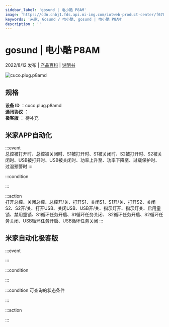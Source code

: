 ```yaml
---
sidebar_label: 'gosund | 电小酷 P8AM'
image: 'https://cdn.cnbj1.fds.api.mi-img.com/iotweb-product-center/f6700dd0da07be0ee9309cd3a2dcd8ea_1658110569168.png?GalaxyAccessKeyId=AKVGLQWBOVIRQ3XLEW&Expires=9223372036854775807&Signature=f2ni+/LET/Sj4+Zlw4kcPH9qEmI='
keywords: '米家, Gosund / 电小酷, gosund | 电小酷 P8AM'
description : ''
---
```

# gosund | 电小酷 P8AM

2022/8/12 发布 | [产品百科](https://home.mi.com/webapp/content/baike/product/index.html?model=cuco.plug.p8amd/) | [说明书](https://home.mi.com/views/introduction.html?model=cuco.plug.p8amd&region=cn)

![cuco.plug.p8amd](https://cdn.cnbj1.fds.api.mi-img.com/iotweb-product-center/f6700dd0da07be0ee9309cd3a2dcd8ea_1658110569168.png?GalaxyAccessKeyId=AKVGLQWBOVIRQ3XLEW&Expires=9223372036854775807&Signature=f2ni+/LET/Sj4+Zlw4kcPH9qEmI=)

## 规格  
> 
**设备 ID** ：cuco.plug.p8amd  
**通讯协议** ：  
**极客版**  ： 待补充 


## 米家APP自动化  

:::event  
总控被打开时、总控被关闭时、S1被打开时、S1被关闭时、S2被打开时、S2被关闭时、USB被打开时、USB被关闭时、功率上升至、功率下降至、过载保护时、过温预警时
:::

:::condition  

:::

:::action   
打开总控、关闭总控、总控开/关、打开S1、关闭S1、S1开/关、打开S2、关闭S2、S2开/关、打开USB、关闭USB、USB开/关、指示灯开、指示灯关、启用童锁、禁用童锁、S1循环任务开启、S1循环任务关闭、 S2循环任务开启、S2循环任务关闭、USB循环任务开启、USB循环任务关闭
:::

## 米家自动化极客版  

:::event  

:::

:::condition  

:::

:::condition 可查询的状态条件  

:::

:::action  

:::

        
